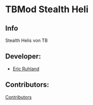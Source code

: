 # TBMod Stealth Heli
## Info
Stealth Helis von TB

## Developer:
- [Eric Ruhland](https://github.com/Er1807)

## Contributors:
[Contributors](https://github.com/TacticalBaconDevs/TBMod/graphs/contributors)
